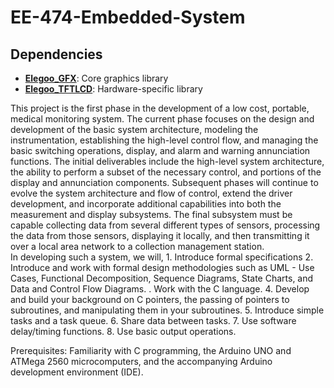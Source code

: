 # EE-474-Embedded-System
## Dependencies
- [**Elegoo_GFX**](https://class.ece.uw.edu/474/peckol/doc/TFT-Display/Install%20libraries/Elegoo_GFX/): Core graphics library
- [**Elegoo_TFTLCD**](https://class.ece.uw.edu/474/peckol/doc/TFT-Display/Install%20libraries/Elegoo_TFTLCD/): Hardware-specific library


This project is the first phase in the development of a low cost, portable, medical monitoring system. The current phase focuses on the design and development of the basic system architecture, modeling the instrumentation, establishing the high-level control flow, and managing the basic switching operations, display, and alarm and warning annunciation functions. The initial deliverables include the high-level system architecture, the ability to perform a subset of the necessary control, and portions of the display and annunciation components.  Subsequent phases will continue to evolve the system architecture and flow of control, extend the driver development, and incorporate additional capabilities into both the measurement and display subsystems.  The final subsystem must be capable collecting data from several different types of sensors, processing the data from those sensors, displaying it locally, and then transmitting it over a local area network to a collection management station.   
In developing such a system, we will, 1. Introduce formal specifications
2. Introduce and work with formal design methodologies such as UML - Use Cases, Functional Decomposition, Sequence Diagrams, State Charts, and Data and Control Flow Diagrams. 
. Work with the C language. 
4. Develop and build your background on C pointers, the passing of pointers to subroutines, and manipulating them in your subroutines. 
5. Introduce simple tasks and a task queue. 
6. Share data between tasks. 
7. Use software delay/timing functions. 
8. Use basic output operations. 

Prerequisites: 
Familiarity with C programming, the Arduino UNO and ATMega 2560 microcomputers, and the accompanying Arduino development environment (IDE). 
